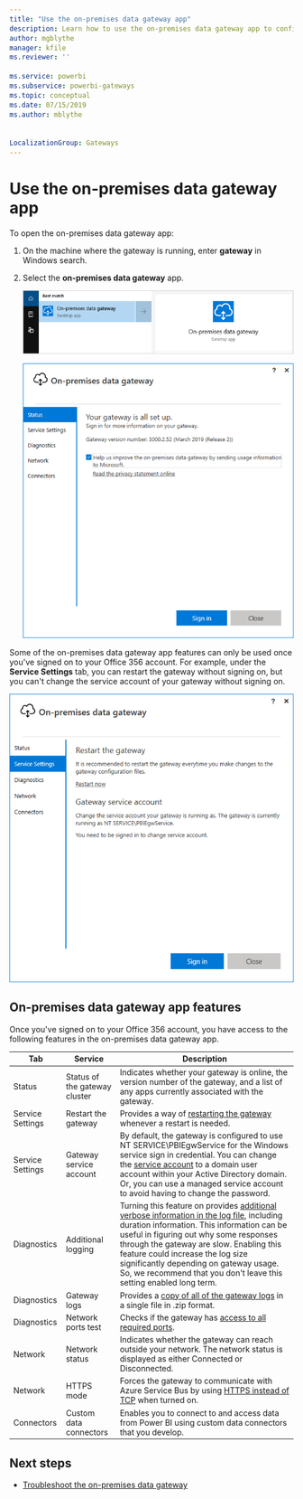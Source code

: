 ```yaml
---
title: "Use the on-premises data gateway app"
description: Learn how to use the on-premises data gateway app to configure various services of your on-premises data gateway.
author: mgblythe
manager: kfile
ms.reviewer: ''

ms.service: powerbi
ms.subservice: powerbi-gateways
ms.topic: conceptual
ms.date: 07/15/2019
ms.author: mblythe


LocalizationGroup: Gateways
---
```


# Use the on-premises data gateway app

To open the on-premises data gateway app:

1. On the machine where the gateway is running, enter **gateway** in Windows search.

2. Select the **on-premises data gateway** app.

    ![Search for On-premises data gateway app](media/service-gateway-app/gateway-app-search.png)

    ![on-premises data gateway opening dialog](media/service-gateway-app/opening-dialog.png)

Some of the on-premises data gateway app features can only be used once you've signed on to your Office 356 account. For example, under the **Service Settings** tab, you can restart the gateway without signing on, but you can't change the service account of your gateway without signing on.

![Example of actions that can and cannot be taken without signing on](media/service-gateway-app/sign-on-actions.png)

## On-premises data gateway app features

Once you've signed on to your Office 356 account, you have access to the following features in the on-premises data gateway app.

|Tab |Service |Description |
| ---- | ---- | ---- |
|Status |Status of the gateway cluster |Indicates whether your gateway is online, the version number of the gateway, and a list of any apps currently associated with the gateway. |
|Service Settings |Restart the gateway |Provides a way of [restarting the gateway](service-gateway-restart.md) whenever a restart is needed. |
|Service Settings |Gateway service account |By default, the gateway is configured to use NT SERVICE\PBIEgwService for the Windows service sign in credential. You can change the [service account](service-gateway-service-account.md) to a domain user account within your Active Directory domain. Or, you can use a managed service account to avoid having to change the password. |
|Diagnostics |Additional logging |Turning this feature on provides [additional verbose information in the log file](service-gateway-performance.md#slow-performing-queries), including duration information. This information can be useful in figuring out why some responses through the gateway are slow. Enabling this feature could increase the log size significantly depending on gateway usage. So, we recommend that you don't leave this setting enabled long term. |
|Diagnostics |Gateway logs |Provides a [copy of all of the gateway logs](service-gateway-tshoot.md#troubleshooting-tools) in a single file in .zip format. |
|Diagnostics |Network ports test |Checks if the gateway has [access to all required ports](service-gateway-communication.md#network-ports-test). |
|Network |Network status |Indicates whether the gateway can reach outside your network. The network status is displayed as either Connected or Disconnected. |
|Network |HTTPS mode |Forces the gateway to communicate with Azure Service Bus by using [HTTPS instead of TCP](service-gateway-communication.md#force-https-communication-with-azure-service-bus) when turned on. |
|Connectors |Custom data connectors |Enables you to connect to and access data from Power BI using custom data connectors that you develop. |

## Next steps

* [Troubleshoot the on-premises data gateway](service-gateway-tshoot.md)